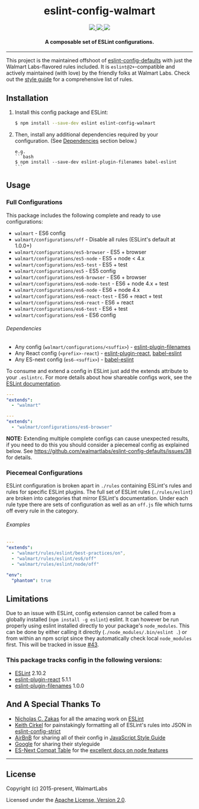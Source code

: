 <h1 align="center">eslint-config-walmart</h1>

<p align="center">
  <a title='npm version' href="https://npmjs.org/package/eslint-config-walmart">
    <img src='http://img.shields.io/npm/v/eslint-config-walmart.svg' />
  </a>
  <a title='License' href="https://www.apache.org/licenses/LICENSE-2.0">
    <img src='https://img.shields.io/badge/License-Apache%202.0-blue.svg' />
  </a>
  <a title='Build Status' href='https://travis-ci.org/walmartlabs/eslint-config-walmart'>
    <img src='https://api.travis-ci.org/walmartlabs/eslint-config-walmart.svg?branch=master' />
  </a>
</p>

<h4 align="center">
  A composable set of ESLint configurations.
</h4>

---

This project is the maintained offshoot of [eslint-config-defaults](https://github.com/walmartlabs/eslint-config-defaults) with just the Walmart Labs-flavored rules included. It is `eslint@2+`-compatible and actively maintained (with love) by the friendly folks at Walmart Labs. Check out the [style guide](docs/styleguide.md) for a comprehensive list of rules.

## Installation

1.  Install this config package and ESLint:

    ```bash
    $ npm install --save-dev eslint eslint-config-walmart
    ```

2.  Then, install any additional dependencies required by your configuration. (See
    [Dependencies](#dependencies) section below.)

        e.g.
        ```bash
        $ npm install --save-dev eslint-plugin-filenames babel-eslint
        ```

## Usage

### Full Configurations

This package includes the following complete and ready to use configurations:

* `walmart` - ES6 config
* `walmart/configurations/off` - Disable all rules (ESLint's default at 1.0.0+)
* `walmart/configurations/es5-browser` - ES5 + browser
* `walmart/configurations/es5-node` - ES5 + node < 4.x
* `walmart/configurations/es5-test` - ES5 + test
* `walmart/configurations/es5` - ES5 config
* `walmart/configurations/es6-browser` - ES6 + browser
* `walmart/configurations/es6-node-test` - ES6 + node 4.x + test
* `walmart/configurations/es6-node` - ES6 + node 4.x
* `walmart/configurations/es6-react-test` - ES6 + react + test
* `walmart/configurations/es6-react` - ES6 + react
* `walmart/configurations/es6-test` - ES6 + test
* `walmart/configurations/es6` - ES6 config

###### Dependencies

* Any config (`walmart/configurations/<suffix>`) - [eslint-plugin-filenames](https://github.com/selaux/eslint-plugin-filenames)
* Any React config (`<prefix>-react`) - [eslint-plugin-react](https://www.npmjs.com/package/eslint-plugin-react), [babel-eslint](https://github.com/babel/babel-eslint)
* Any ES-next config (`es6-<suffix>`) - [babel-eslint](https://github.com/babel/babel-eslint)

To consume and extend a config in ESLint just add the extends attribute to your `.eslintrc`. For
more details about how shareable configs work, see the
[ESLint documentation](http://eslint.org/docs/developer-guide/shareable-configs).

```yaml
---
"extends":
  - "walmart"
```

```yaml
---
"extends":
  - "walmart/configurations/es6-browser"
```

**NOTE:** Extending multiple complete configs can cause unexpected results, if you need to do this you should consider a piecemeal config as explained below. See https://github.com/walmartlabs/eslint-config-defaults/issues/38 for details.

### Piecemeal Configurations

ESLint configuration is broken apart in `./rules` containing ESLint's rules and rules for specific ESLint plugins. The full set of ESLint rules (`./rules/eslint`) are broken into categories that mirror ESLint's documentation. Under each rule type there are sets of configuration as well as an `off.js` file which turns off every rule in the category.

###### Examples

```yaml
---
"extends":
  - "walmart/rules/eslint/best-practices/on",
  - "walmart/rules/eslint/es6/off"
  - "walmart/rules/eslint/node/off"

"env":
  "phantom": true
```

## Limitations

Due to an issue with ESLint, config extension cannot be called from a globally installed (`npm install -g eslint`) eslint. It can however be run properly using eslint installed directly to your package's `node_modules`. This can be done by either calling it directly (`./node_modules/.bin/eslint .`) or from within an npm script since they automatically check local `node_modules` first. This will be tracked in issue [#43](https://github.com/walmartlabs/eslint-config-defaults/issues/43).

### This package tracks config in the following versions:

* [ESLint](https://github.com/eslint/eslint) 2.10.2
* [eslint-plugin-react](https://www.npmjs.com/package/eslint-plugin-react) 5.1.1
* [eslint-plugin-filenames](https://www.npmjs.com/package/eslint-plugin-filenames) 1.0.0

## And A Special Thanks To

* [Nicholas C. Zakas](https://github.com/nzakas) for all the amazing work on [ESLint](https://github.com/eslint/eslint)
* [Keith Cirkel](https://github.com/keithamus) for painstakingly formatting all of ESLint's rules into JSON in [eslint-config-strict](https://github.com/keithamus/eslint-config-strict)
* [AirBnB](https://github.com/airbnb/javascript) for sharing all of their config in [JavaScript Style Guide](https://github.com/airbnb/javascript)
* [Google](https://google.github.io/styleguide/javascriptguide.xml) for sharing their styleguide
* [ES-Next Compat Table](https://github.com/kangax/compat-table) for the [excellent docs on node features](https://kangax.github.io/compat-table/es6/#node4)

---

## License

Copyright (c) 2015-present, WalmartLabs

Licensed under the [Apache License, Version 2.0](https://www.apache.org/licenses/LICENSE-2.0).
